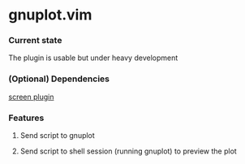 # gnuplot.vim

### Current state

The plugin is usable but under heavy development

### (Optional) Dependencies

[screen plugin](https://github.com/ervandew/screen)

### Features

1. Send script to gnuplot

2. Send script to shell session (running gnuplot) to preview the plot
